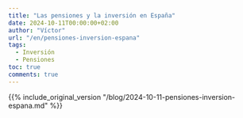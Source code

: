 ```yaml
---
title: "Las pensiones y la inversión en España"
date: 2024-10-11T00:00:00+02:00
author: "Víctor"
url: "/en/pensiones-inversion-espana"
tags:
  - Inversión
  - Pensiones
toc: true
comments: true
---
```


{{% include_original_version "/blog/2024-10-11-pensiones-inversion-espana.md" %}}